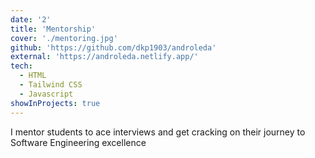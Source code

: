 ```yaml
---
date: '2'
title: 'Mentorship'
cover: './mentoring.jpg'
github: 'https://github.com/dkp1903/androleda'
external: 'https://androleda.netlify.app/'
tech:
  - HTML
  - Tailwind CSS
  - Javascript
showInProjects: true
---
```


I mentor students to ace interviews and get cracking on their journey to Software Engineering excellence
